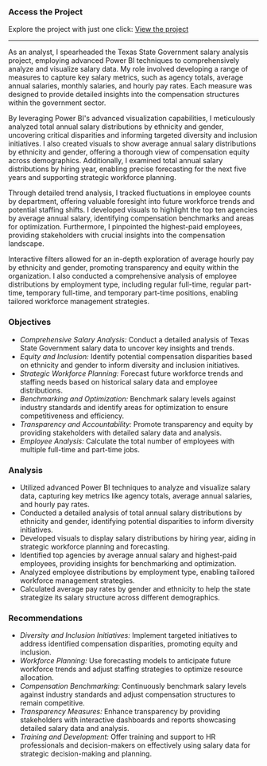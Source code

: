 ### Access the Project

Explore the project with just one click: [View the project](https://app.powerbi.com/view?r=eyJrIjoiY2I1MzMwNzItOGMxMC00NjViLTlmMjctZDdlOTg1MTNjOThmIiwidCI6ImRmODY3OWNkLWE4MGUtNDVkOC05OWFjLWM4M2VkN2ZmOTVhMCJ9)

---

As an analyst, I spearheaded the Texas State Government salary analysis project, employing advanced Power BI techniques to comprehensively analyze and visualize salary data. My role involved developing a range of measures to capture key salary metrics, such as agency totals, average annual salaries, monthly salaries, and hourly pay rates. Each measure was designed to provide detailed insights into the compensation structures within the government sector.

By leveraging Power BI's advanced visualization capabilities, I meticulously analyzed total annual salary distributions by ethnicity and gender, uncovering critical disparities and informing targeted diversity and inclusion initiatives. I also created visuals to show average annual salary distributions by ethnicity and gender, offering a thorough view of compensation equity across demographics. Additionally, I examined total annual salary distributions by hiring year, enabling precise forecasting for the next five years and supporting strategic workforce planning.

Through detailed trend analysis, I tracked fluctuations in employee counts by department, offering valuable foresight into future workforce trends and potential staffing shifts. I developed visuals to highlight the top ten agencies by average annual salary, identifying compensation benchmarks and areas for optimization. Furthermore, I pinpointed the highest-paid employees, providing stakeholders with crucial insights into the compensation landscape.

Interactive filters allowed for an in-depth exploration of average hourly pay by ethnicity and gender, promoting transparency and equity within the organization. I also conducted a comprehensive analysis of employee distributions by employment type, including regular full-time, regular part-time, temporary full-time, and temporary part-time positions, enabling tailored workforce management strategies.

### Objectives

- *Comprehensive Salary Analysis:* Conduct a detailed analysis of Texas State Government salary data to uncover key insights and trends.
- *Equity and Inclusion:* Identify potential compensation disparities based on ethnicity and gender to inform diversity and inclusion initiatives.
- *Strategic Workforce Planning:* Forecast future workforce trends and staffing needs based on historical salary data and employee distributions.
- *Benchmarking and Optimization:* Benchmark salary levels against industry standards and identify areas for optimization to ensure competitiveness and efficiency.
- *Transparency and Accountability:* Promote transparency and equity by providing stakeholders with detailed salary data and analysis.
- *Employee Analysis:* Calculate the total number of employees with multiple full-time and part-time jobs.

### Analysis

- Utilized advanced Power BI techniques to analyze and visualize salary data, capturing key metrics like agency totals, average annual salaries, and hourly pay rates.
- Conducted a detailed analysis of total annual salary distributions by ethnicity and gender, identifying potential disparities to inform diversity initiatives.
- Developed visuals to display salary distributions by hiring year, aiding in strategic workforce planning and forecasting.
- Identified top agencies by average annual salary and highest-paid employees, providing insights for benchmarking and optimization.
- Analyzed employee distributions by employment type, enabling tailored workforce management strategies.
- Calculated average pay rates by gender and ethnicity to help the state strategize its salary structure across different demographics.

### Recommendations

- *Diversity and Inclusion Initiatives:* Implement targeted initiatives to address identified compensation disparities, promoting equity and inclusion.
- *Workforce Planning:* Use forecasting models to anticipate future workforce trends and adjust staffing strategies to optimize resource allocation.
- *Compensation Benchmarking:* Continuously benchmark salary levels against industry standards and adjust compensation structures to remain competitive.
- *Transparency Measures:* Enhance transparency by providing stakeholders with interactive dashboards and reports showcasing detailed salary data and analysis.
- *Training and Development:* Offer training and support to HR professionals and decision-makers on effectively using salary data for strategic decision-making and planning.
